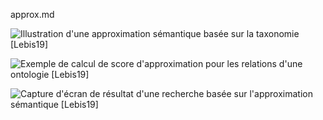 approx.md



![Illustration d'une approximation sémantique basée sur la taxonomie [[Lebis19](../REF.md/#lebis19)]](assets/approx_sem_by_distance.png)

![Exemple de calcul de score d'approximation pour les relations d'une ontologie [[Lebis19](../REF.md/#lebis19)]](assets/approx_sem_score_rel.png)

![Capture d'écran de résultat d'une recherche basée sur l'approximation sémantique [[Lebis19](../REF.md/#lebis19)]](assets/approx_sem_coverage.png)